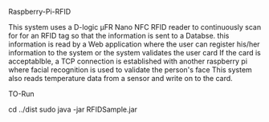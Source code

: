 Raspberry-Pi-RFID

This system uses a D-logic µFR Nano NFC RFID reader to continuously scan for for an  RFID 
tag so that the information is sent to a Databse. this information is read by a Web application
where the user can register his/her information to the system or the system validates the user card
If the card is acceptablble, a TCP connection is established with another raspberry pi where 
facial recognition is used to validate the person's face
This system also reads temperature data from a sensor and write on to the card. 

TO-Run 

cd ../dist
sudo java -jar RFIDSample.jar 
